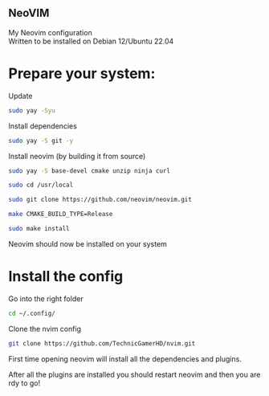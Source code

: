 ## NeoVIM
My Neovim configuration  
Written to be installed on Debian 12/Ubuntu 22.04

# Prepare your system:
Update
```bash
sudo yay -Syu
```
Install dependencies
```bash
sudo yay -S git -y
```

Install neovim (by building it from source)  
```bash
sudo yay -S base-devel cmake unzip ninja curl
```
```bash
sudo cd /usr/local
```
```bash
sudo git clone https://github.com/neovim/neovim.git
```
```bash
make CMAKE_BUILD_TYPE=Release
```
```bash
sudo make install
```
Neovim should now be installed on your system

# Install the config
Go into the right folder
```bash
cd ~/.config/
```

Clone the nvim config
```bash
git clone https://github.com/TechnicGamerHD/nvim.git
```

First time opening neovim will install all the dependencies and plugins.  

After all the plugins are installed you should restart neovim and then you are rdy to go!
